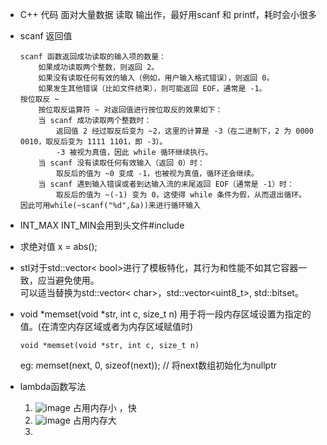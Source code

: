 - C++ 代码 面对大量数据 读取 输出作，最好用scanf 和 printf，耗时会小很多
- scanf 返回值
  
      scanf 函数返回成功读取的输入项的数量：
          如果成功读取两个整数，则返回 2。
          如果没有读取任何有效的输入（例如，用户输入格式错误），则返回 0。
          如果发生其他错误（比如文件结束），则可能返回 EOF，通常是 -1。
      按位取反 ~
          按位取反运算符 ~ 对返回值进行按位取反的效果如下：
          当 scanf 成功读取两个整数时：
              返回值 2 经过取反后变为 ~2，这里的计算是 -3（在二进制下，2 为 0000 0010，取反后变为 1111 1101，即 -3）。
              -3 被视为真值，因此 while 循环继续执行。
          当 scanf 没有读取任何有效输入（返回 0）时：
              取反后的值为 ~0 变成 -1，也被视为真值，循环还会继续。
          当 scanf 遇到输入错误或者到达输入流的末尾返回 EOF（通常是 -1）时：
              取反后的值为 ~(-1) 变为 0，这使得 while 条件为假，从而退出循环。
      因此可用while(~scanf("%d",&a))来进行循环输入
- INT_MAX INT_MIN会用到头文件#include <climits>
- 求绝对值 x = abs();
- stl对于std::vector< bool>进行了模板特化，其行为和性能不如其它容器一致，应当避免使用。  
  可以适当替换为std::vector< char>，std::vector<uint8_t>, std::bitset。
- void *memset(void *str, int c, size_t n) 用于将一段内存区域设置为指定的值。(在清空内存区域或者为内存区域赋值时)
  ```
  void *memset(void *str, int c, size_t n)
  ```
  eg: memset(next, 0, sizeof(next)); // 将next数组初始化为nullptr
- lambda函数写法
  1. ![image](https://github.com/user-attachments/assets/d482aa76-6432-4e9b-bee7-a512b433b5ed)
     占用内存小 ，快
  3. ![image](https://github.com/user-attachments/assets/ec2b2917-df9d-47f7-aeb2-7e8208cadceb)
     占用内存大
  3. 


